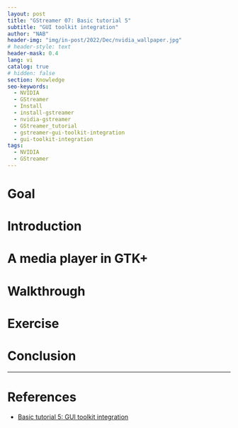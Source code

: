 ```yaml
---
layout: post
title: "GStreamer 07: Basic tutorial 5"
subtitle: "GUI toolkit integration"
author: "NAB"
header-img: "img/in-post/2022/Dec/nvidia_wallpaper.jpg"
# header-style: text
header-mask: 0.4
lang: vi
catalog: true
# hidden: false
section: Knowledge
seo-keywords:
  - NVIDIA
  - GStreamer
  - Install
  - install-gstreamer
  - nvidia-gstreamer
  - GStreamer_tutorial
  - gstreamer-gui-toolkit-integration
  - gui-toolkit-integration
tags:
  - NVIDIA
  - GStreamer
---
```


# Goal

# Introduction

# A media player in GTK+

# Walkthrough

# Exercise

# Conclusion

----

# References

* [Basic tutorial 5: GUI toolkit integration](https://gstreamer.freedesktop.org/documentation/tutorials/basic/toolkit-integration.html?gi-language=c)
